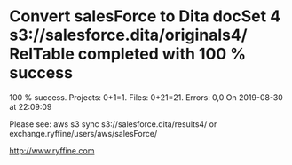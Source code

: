 # Convert salesForce to Dita docSet 4 s3://salesforce.dita/originals4/ RelTable completed with 100 % success

100 % success. Projects: 0+1=1.  Files: 0+21=21. Errors: 0,0  On 2019-08-30 at 22:09:09



Please see: aws s3 sync s3://salesforce.dita/results4/ or exchange.ryffine/users/aws/salesForce/

http://www.ryffine.com
